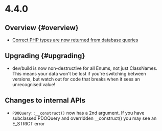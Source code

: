 # 4.4.0

## Overview {#overview}

 - [Correct PHP types are now returned from database queries](/developer_guides/model/sql_select#data-types)
 
## Upgrading {#upgrading}

 - dev/build is now non-destructive for all Enums, not just ClassNames. This means your data won't be lost if you're switching between versions, but watch out for code that breaks when it sees an unrecognised value!

## Changes to internal APIs

 - `PDOQuery::__construct()` now has a 2nd argument. If you have subclassed PDOQuery and overridden __construct() 
   you may see an E_STRICT error

